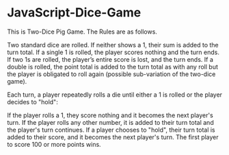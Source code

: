 # JavaScript-Dice-Game
This is Two-Dice Pig Game. The Rules are as follows.

Two standard dice are rolled. If neither shows a 1, their sum is added to the turn total.
If a single 1 is rolled, the player scores nothing and the turn ends.
If two 1s are rolled, the player’s entire score is lost, and the turn ends.
If a double is rolled, the point total is added to the turn total as with any roll but the player is obligated to roll again (possible sub-variation of the two-dice game).


Each turn, a player repeatedly rolls a die until either a 1 is rolled or the player decides to "hold":

If the player rolls a 1, they score nothing and it becomes the next player's turn.
If the player rolls any other number, it is added to their turn total and the player's turn continues.
If a player chooses to "hold", their turn total is added to their score, and it becomes the next player's turn.
The first player to score 100 or more points wins.
